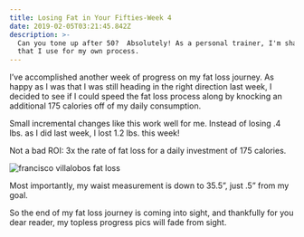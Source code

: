 ```yaml
---
title: Losing Fat in Your Fifties-Week 4
date: 2019-02-05T03:21:45.842Z
description: >-
  Can you tone up after 50?  Absolutely! As a personal trainer, I'm sharing tip
  that I use for my own process.
---
```

I’ve accomplished another week of progress on my fat loss journey.  As happy as I was that I was still heading in the  right direction last week, I decided to see if I could speed the fat loss process along by knocking an additional 175 calories off of my daily consumption.  

Small incremental changes like this work well for me.  Instead of losing .4 lbs. as I did last week, I lost 1.2 lbs. this week!  

Not a bad ROI: 3x the rate of fat loss for a daily investment of 175 calories. 

![francisco villalobos fat loss](/img/francisco-villalobos-fat-loss.png "francisco villalobos fat loss")

Most importantly, my waist measurement is down to 35.5”, just .5” from my goal.  

So the end of my fat loss journey is coming into sight, and thankfully for you dear reader, my topless progress pics will fade from sight.
